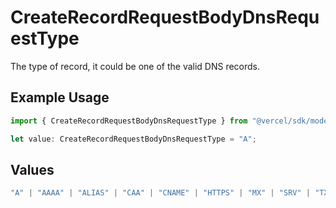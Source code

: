 # CreateRecordRequestBodyDnsRequestType

The type of record, it could be one of the valid DNS records.

## Example Usage

```typescript
import { CreateRecordRequestBodyDnsRequestType } from "@vercel/sdk/models/createrecordop.js";

let value: CreateRecordRequestBodyDnsRequestType = "A";
```

## Values

```typescript
"A" | "AAAA" | "ALIAS" | "CAA" | "CNAME" | "HTTPS" | "MX" | "SRV" | "TXT" | "NS"
```